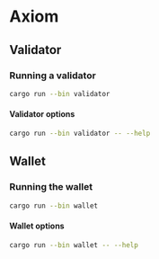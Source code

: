 # Axiom

## Validator

### Running a validator

```bash
cargo run --bin validator
```

#### Validator options

```bash
cargo run --bin validator -- --help
```

## Wallet

### Running the wallet

```bash
cargo run --bin wallet
```

#### Wallet options

```bash
cargo run --bin wallet -- --help
```

